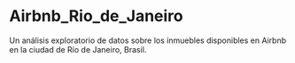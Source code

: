 # Airbnb_Rio_de_Janeiro
Un análisis exploratorio de datos sobre los inmuebles disponibles en Airbnb en la ciudad de Río de Janeiro, Brasil.
